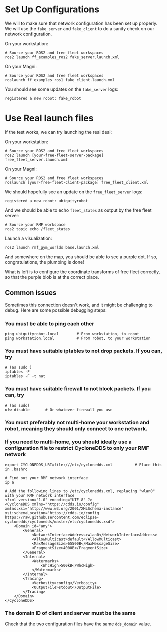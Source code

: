 # Set Up Configurations

We will to make sure that network configuration has been set up properly. We will use the `fake_server` and `fake_client` to do a sanity check on our network configuration.

On your workstation:

```
# Source your ROS2 and free fleet workspaces
ros2 launch ff_examples_ros2 fake_server.launch.xml
```

On your Magni:
```
# Source your ROS2 and free fleet workspaces
roslaunch ff_examples_ros1 fake_client.launch.xml
```

You should see some updates on the `fake_server` logs:

```
registered a new robot: fake_robot
```

# Use Real launch files
If the test works, we can try launching the real deal:

On your workstation:

```
# Source your ROS2 and free fleet workspaces
ros2 launch [your-free-fleet-server-package] free_fleet_server.launch.xml
```

On your Magni:
```
# Source your ROS2 and free fleet workspaces
roslaunch [your-free-fleet-client-package] free_fleet_client.xml
```

We should hopefully see an update on the `free_fleet_server` logs:
```
registered a new robot: ubiquityrobot
```

And we should be able to echo `fleet_states` as output by the free fleet server:
```
# Source your RMF workspace
ros2 topic echo /fleet_states
```

Launch a visualization:
```
ros2 launch rmf_gym_worlds base.launch.xml
```
And somewhere on the map, you should be able to see a purple dot. If so, congratulations, the plumbing is done!

What is left is to configure the coordinate transforms of free fleet correctly, so that the purple blob is at the correct place.

## Common issues
Sometimes this connection doesn't work, and it might be challenging to debug. Here are some possible debugging steps:

### You must be able to ping each other
```
ping ubiquityrobot.local        # From workstation, to robot
ping workstation.local          # From robot, to your workstation 
```

### You must have suitable iptables to not drop packets. If you can, try
```
# (as sudo )
iptables -F
iptables -F -t nat
```

### You must have suitable firewall to not block packets. If you can, try
```
# (as sudo)
ufw disable       # Or whatever firewall you use
```

### You must preferably not multi-home your workstation and robot, meaning they should only connect to one network.
### If you need to multi-home, you should ideally use a configuration file to restrict CycloneDDS to only your RMF network
```
export CYCLONEDDS_URI=file:///etc/cyclonedds.xml          # Place this in .bashrc

# Find out your RMF network interface
ip a

# Add the following lines to /etc/cyclonedds.xml, replacing "wlan0" with your RMF network interface
<?xml version="1.0" encoding="UTF-8" ?>
<CycloneDDS xmlns="https://cdds.io/config" xmlns:xsi="http://www.w3.org/2001/XMLSchema-instance" xsi:schemaLocation="https://cdds.io/config https://raw.githubusercontent.com/eclipse-cyclonedds/cyclonedds/master/etc/cyclonedds.xsd">
    <Domain id="any">
        <General>
            <NetworkInterfaceAddress>wlan0</NetworkInterfaceAddress>
            <AllowMulticast>default</AllowMulticast>
            <MaxMessageSize>65500B</MaxMessageSize>
            <FragmentSize>4000B</FragmentSize>
        </General>
        <Internal>
            <Watermarks>
                <WhcHigh>500kB</WhcHigh>
            </Watermarks>
        </Internal>
        <Tracing>
            <Verbosity>config</Verbosity>
            <OutputFile>stdout</OutputFile>
        </Tracing>
    </Domain>
</CycloneDDS>
```

### The domain ID of client and server must be the same
Check that the two configuration files have the same `dds_domain` value.
